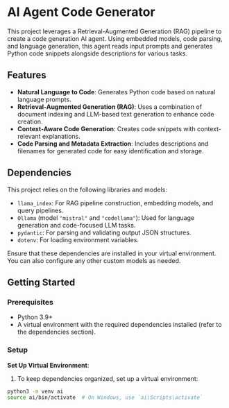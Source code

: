 # AI Agent Code Generator

This project leverages a Retrieval-Augmented Generation (RAG) pipeline to create a code generation AI agent. Using embedded models, code parsing, and language generation, this agent reads input prompts and generates Python code snippets alongside descriptions for various tasks.

## Features

- **Natural Language to Code**: Generates Python code based on natural language prompts.
- **Retrieval-Augmented Generation (RAG)**: Uses a combination of document indexing and LLM-based text generation to enhance code creation.
- **Context-Aware Code Generation**: Creates code snippets with context-relevant explanations.
- **Code Parsing and Metadata Extraction**: Includes descriptions and filenames for generated code for easy identification and storage.

## Dependencies

This project relies on the following libraries and models:

- `llama_index`: For RAG pipeline construction, embedding models, and query pipelines.
- `Ollama` (model `"mistral"` and `"codellama"`): Used for language generation and code-focused LLM tasks.
- `pydantic`: For parsing and validating output JSON structures.
- `dotenv`: For loading environment variables.

Ensure that these dependencies are installed in your virtual environment. You can also configure any other custom models as needed.

## Getting Started

### Prerequisites

- Python 3.9+
- A virtual environment with the required dependencies installed (refer to the dependencies section).

### Setup
**Set Up Virtual Environment**:  
 1.  To keep dependencies organized, set up a virtual environment:

   ```bash
   python3 -m venv ai
   source ai/bin/activate  # On Windows, use `ai\Scripts\activate`
